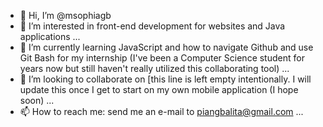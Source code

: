 - 👋 Hi, I’m @msophiagb
- 👀 I’m interested in front-end development for websites and Java applications ...
- 🌱 I’m currently learning JavaScript and how to navigate Github and use Git Bash for my internship (I've been a Computer Science student for years now but still haven't really utilized this collaborating tool) ...
- 💞️ I’m looking to collaborate on [this line is left empty intentionally. I will update this once I get to start on my own mobile application (I hope soon) ...
- 📫 How to reach me: send me an e-mail to piangbalita@gmail.com ...

<!---
msophiagb/msophiagb is a ✨ special ✨ repository because its `README.md` (this file) appears on your GitHub profile.
You can click the Preview link to take a look at your changes.
--->
